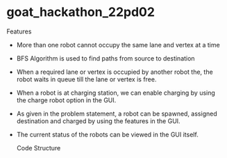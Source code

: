 # goat_hackathon_22pd02
 
Features
* More than one robot cannot occupy the same lane and vertex at a time
* BFS Algorithm is used to find paths from source to destination
* When a required lane or vertex is occupied by another robot the, the robot waits in queue till the lane or vertex is free.
* When a robot is at charging station, we can enable charging by using the charge robot option in the GUI.
* As given in the problem statement, a robot can be spawned, assigned destination and charged by using the features in the GUI.
* The current status of the robots can be viewed in the GUI itself.

  Code Structure
  

